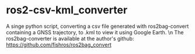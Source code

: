 # ros2-csv-kml_converter
A singe python script, converting a csv file generated with ros2bag-convert containing a GNSS trajectory, to .kml to view it using Google Earth.  \n
The ros2bag-converter is available at the author's github: https://github.com/fishros/ros2bag_convert  
